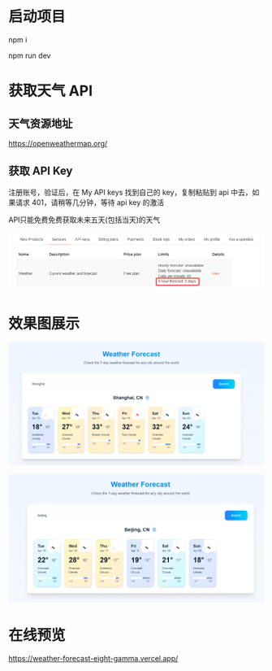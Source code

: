 # 启动项目

npm i

npm run dev

# 获取天气 API

## 天气资源地址

https://openweathermap.org/

## 获取 API Key

注册账号，验证后，在 My API keys 找到自己的 key，复制粘贴到 api 中去，如果请求 401，请稍等几分钟，等待 api key 的激活

API只能免费免费获取未来五天(包括当天)的天气

![alt text](/images/image-3.png)

# 效果图展示

![alt text](/images/image.png)

![alt text](/images/image-2.png)

# 在线预览

https://weather-forecast-eight-gamma.vercel.app/
